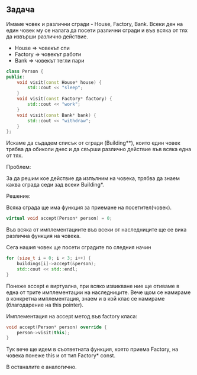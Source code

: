 ## Задача

Имаме човек и различни сгради - House, Factory, Bank. Всеки ден на един човек му се налага да посети различни сгради и във всяка от тях да извърши различно действие.

- House => човекът спи
- Factory => човекът работи
- Bank => човекът тегли пари

```c++
class Person {
public:
    void visit(const House* house) {
        std::cout << "sleep";
    }
    void visit(const Factory* factory) {
        std::cout << "work";
    }
    void visit(const Bank* bank) {
        std::cout << "withdraw";
    }
};
```

Искаме да съдадем списък от сгради (Building**), които един човек трябва да обиколи днес и да свърши различно действие във всяка една от тях.

Проблем:

За да решим кое действие да изпълним на човека, трябва да знаем каква сграда седи зад всеки Building*.

Решение:

Всяка сграда ще има функция за приемане на посетител(човек). 
```c++
virtual void accept(Person* person) = 0;
```
Във всяка от имплементациите във всеки от наследниците ще се вика различна функция на човека.

Сега нашия човек ще посети сградите по следния начин

```c++
for (size_t i = 0; i < 3; i++) {
    buildings[i]->accept(&person);
    std::cout << std::endl;
}
```

Понеже accept е виртуална, при всяко извикване ние ще отиваме в една от трите имплементации на наследниците. Вече щом се намираме в конкретна имплементация, знаем и
в кой клас се намираме (благодарение на this pointer).

Имплементация на accept метод във factory класа:
```c++
void accept(Person* person) override {
    person->visit(this);
}
```

Тук вече ще идем в съответната функция, която приема Factory, на човека понеже this и от тип Factory* const.

В останалите е аналогично.
